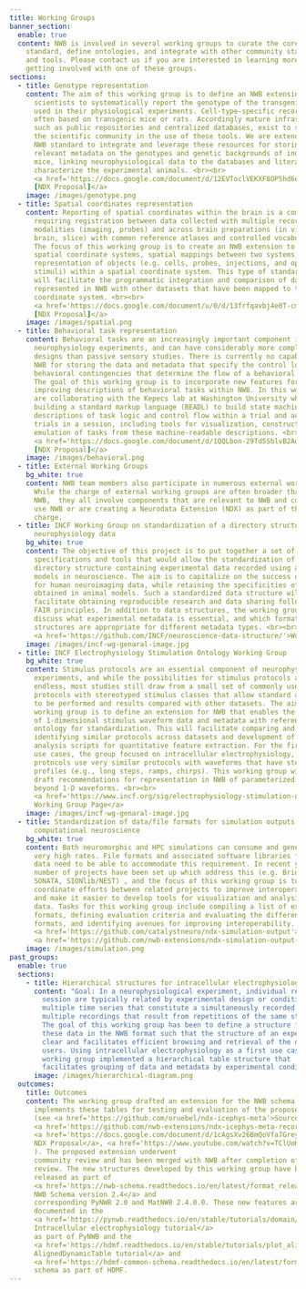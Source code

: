 ```yaml
---
title: Working Groups
banner_section:
  enable: true
  content: NWB is involved in several working groups to curate the core NWB
    standard, define ontologies, and integrate with other community standards
    and tools. Please contact us if you are interested in learning more or
    getting involved with one of these groups.
sections:
  - title: Genotype representation
    content: The aim of this working group is to define an NWB extension to enable
      scientists to systematically report the genotype of the transgenic animal
      used in their physiological experiments. Cell-type-specific recordings are
      often based on transgenic mice or rats. Accordingly mature infrastructure,
      such as public repositories and centralized databases, exist to support
      the scientific community in the use of these tools. We are extending the
      NWB standard to integrate and leverage these resources for storing
      relevant metadata on the genotypes and genetic backgrounds of individual
      mice, linking neurophysiological data to the databases and literature that
      characterize the experimental animals. <br><br>
      <a href='https://docs.google.com/document/d/12EVToclVEKXF8OP5hd6eaTYT6vj-ewhHYVM54u7h-tU/edit#heading=h.xk81rob2tb1l'>
      [NDX Proposal]</a>
    image: /images/genotype.png
  - title: Spatial coordinates representation
    content: Reporting of spatial coordinates within the brain is a complex problem,
      requiring registration between data collected with multiple recording
      modalities (imaging, probes) and across brain preparations (in vivo whole
      brain, slice) with common reference atlases and controlled vocabularies.
      The focus of this working group is to create an NWB extension to capture
      spatial coordinate systems, spatial mappings between two systems, and the
      representation of objects (e.g. cells, probes, injections, and optogenetic
      stimuli) within a spatial coordinate system. This type of standardization
      will facilitate the programmatic integration and comparison of data
      represented in NWB with other datasets that have been mapped to the same
      coordinate system. <br><br>
      <a href='https://docs.google.com/document/u/0/d/13frfqavbj4e0T-cmR3B8zGanrEe-f74Sa_s1yp_0LcI/edit'>
      [NDX Proposal]</a>
    image: /images/spatial.png
  - title: Behavioral task representation
    content: Behavioral tasks are an increasingly important component in
      neurophysiology experiments, and can have considerably more complex
      designs than passive sensory studies. There is currently no capability in
      NWB for storing the data and metadata that specify the control logic and
      behavioral contingencies that determine the flow of a behavioral session.
      The goal of this working group is to incorporate new features for
      improving descriptions of behavioral tasks within NWB. In this work, we
      are collaborating with the Kepecs lab at Washington University who are
      building a standard markup language (BEADL) to build state machine
      descriptions of task logic and control flow within a trial and across
      trials in a session, including tools for visualization, construction, and
      emulation of tasks from these machine-readable descriptions. <br><br>
      <a href='https://docs.google.com/document/d/1QQLbon-29Td5SblvB2AdWlGzCzgG7MNHloUD8C3tNdc/edit#heading=h.xk81rob2tb1l'>
      [NDX Proposal]</a>
    image: /images/behavioral.png
  - title: External Working Groups
    bg_white: true
    content: NWB team members also participate in numerous external working groups.
      While the charge of external working groups are often broader than just
      NWB,  they all involve components that are relevant to NWB and commonly
      use NWB or are creating a Neurodata Extension (NDX) as part of their
      charge.
  - title: INCF Working Group on standardization of a directory structure containing
      neurophysiology data
    bg_white: true
    content: The objective of this project is to put together a set of
      specifications and tools that would allow the standardization of a
      directory structure containing experimental data recorded using animal
      models in neuroscience. The aim is to capitalize on the success of BIDS
      for human neuroimaging data, while retaining the specificities of datasets
      obtained in animal models. Such a standardized data structure will
      facilitate obtaining reproducible research and data sharing following the
      FAIR principles. In addition to data structures, the working group will
      discuss what experimental metadata is essential, and which formats and
      structures are appropriate for different metadata types. <br><br>
      <a href='https://github.com/INCF/neuroscience-data-structure/'>Working Group Page</a>
    image: /images/incf-wg-genaral-image.jpg
  - title: INCF Electrophysiology Stimulation Ontology Working Group
    bg_white: true
    content: Stimulus protocols are an essential component of neurophysiological
      experiments, and while the possibilities for stimulus protocols are
      endless, most studies still draw from a small set of commonly used
      protocols with stereotyped stimulus classes that allow standard analyses
      to be performed and results compared with other datasets. The aim of this
      working group is to define an extension for NWB that enables the storing
      of 1-dimensional stimulus waveform data and metadata with references to an
      ontology for standardization. This will facilitate comparing and
      identifying similar protocols across datasets and development of shared
      analysis scripts for quantitative feature extraction. For the first set of
      use cases, the group focused on intracellular electrophysiology, as most
      protocols use very similar protocols with waveforms that have stereotyped
      profiles (e.g., long steps, ramps, chirps). This working group will also
      draft recommendations for representation in NWB of parameterized stimuli
      beyond 1-D waveforms. <br><br>
      <a href='https://www.incf.org/sig/electrophysiology-stimulation-ontology-working-group'>
      Working Group Page</a>
    image: /images/incf-wg-genaral-image.jpg
  - title: Standardization of data/file formats for simulation outputs in
      computational neuroscience
    bg_white: true
    content: Both neuromorphic and HPC simulations can consume and generate data at
      very high rates. File formats and associated software libraries for such
      data need to be able to accommodate this requirement. In recent years a
      number of projects have been set up which address this (e.g. Brion,
      SONATA, SIONlib/NEST) , and the focus of this working group is to
      coordinate efforts between related projects to improve interoperability
      and make it easier to develop tools for visualization and analysis of such
      data. Tasks for this working group include compiling a list of existing
      formats, defining evaluation criteria and evaluating the different
      formats, and identifying avenues for improving interoperability. <br><br>
      <a href='https://github.com/catalystneuro/ndx-simulation-output'>Source</a>,
      <a href='https://github.com/nwb-extensions/ndx-simulation-output-record'>NDX</a>
    image: /images/simulation.png
past_groups:
  enable: true
  sections:
    - title: Hierarchical structures for intracellular electrophysiology
      content: "Goal: In a neurophysiological experiment, individual recordings from a
        session are typically related by experimental design or condition, e.g.
        multiple time series that constitute a simultaneously recorded sweep or
        multiple recordings that result from repetitions of the same stimulus.
        The goal of this working group has been to define a structure for saving
        these data in the NWB format such that the structure of an experiment is
        clear and facilitates efficient browsing and retrieval of the data for
        users. Using intracellular electrophysiology as a first use case, the
        working group implemented a hierarchical table structure that
        facilitates grouping of data and metadata by experimental condition."
      image: /images/hierarchical-diagram.png
  outcomes:
    title: Outcomes
    content: The working group drafted an extension for the NWB schema that
      implements these tables for testing and evaluation of the proposed changes
      (see <a href='https://github.com/oruebel/ndx-icephys-meta'>Source</a>, 
      <a href='https://github.com/nwb-extensions/ndx-icephys-meta-record'>NDX</a>,
      <a href='https://docs.google.com/document/d/1cAgsXv26BmQoVfa7Greyxs0oc4IGH-t5aJsm-AwUAAE/edit'>
      NDX Proposal</a>, <a href='https://www.youtube.com/watch?v=TClUoKA1pEU'>YouTube</a>
      ). The proposed extension underwent
      community review and has been merged with NWB after completion of the
      review. The new structures developed by this working group have been
      released as part of
      <a href='https://nwb-schema.readthedocs.io/en/latest/format_release_notes.html#aug-11-2021'>
      NWB Schema version 2.4</a> and
      corresponding PyNWB 2.0 and MatNWB 2.4.0.0. These new features are
      documented in the
      <a href='https://pynwb.readthedocs.io/en/stable/tutorials/domain/plot_icephys.html#sphx-glr-tutorials-domain-plot-icephys-py'>
      Intracellular electrophysiology tutorial</a>
      as part of PyNWB and the
      <a href='https://hdmf.readthedocs.io/en/stable/tutorials/plot_aligneddynamictable.html#sphx-glr-tutorials-plot-aligneddynamictable-py'>
      AlignedDynamicTable tutorial</a> and
      <a href='https://hdmf-common-schema.readthedocs.io/en/latest/format.html#aligneddynamictable'>AlignedDynmaicTable</a>
      schema as part of HDMF.
---
```

